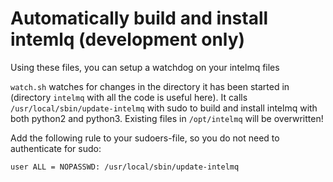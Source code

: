 # Automatically build and install intemlq (development only)

Using these files, you can setup a watchdog on your intelmq files

`watch.sh` watches for changes in the directory it has been started in
(directory `intelmq` with all the code is useful here). It calls
`/usr/local/sbin/update-intelmq` with sudo to build and install intelmq with
both python2 and python3. Existing files in `/opt/intelmq` will be overwritten!

Add the following rule to your sudoers-file, so you do not need to authenticate
for sudo:

```bash
user ALL = NOPASSWD: /usr/local/sbin/update-intelmq
```
